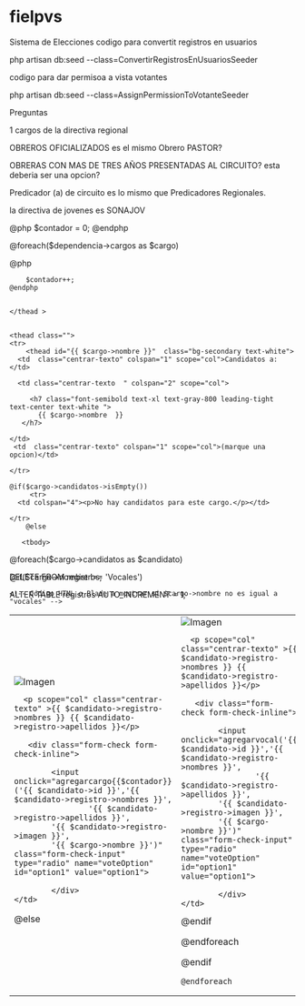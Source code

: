 




# fielpvs
 Sistema de Elecciones
codigo para convertit registros en usuarios 

php artisan db:seed --class=ConvertirRegistrosEnUsuariosSeeder


codigo para dar permisoa a vista votantes


php artisan db:seed --class=AssignPermissionToVotanteSeeder




Preguntas 


1
cargos de la directiva regional 




OBREROS OFICIALIZADOS es el mismo Obrero PASTOR?

OBRERAS CON MAS DE TRES AÑOS PRESENTADAS AL CIRCUITO? esta deberia ser una opcion?


 Predicador (a) de circuito  es lo mismo que  Predicadores Regionales.

 la  directiva de jovenes es  SONAJOV


 <div class="card-body table-responsive p-0" style="height: 600px;">    
<table class="table table-head-fixed text-nowrap table-bordered table-hover">

@php
    $contador = 0;
@endphp

 @foreach($dependencia->cargos as $cargo)

   @php


        $contador++;
    @endphp


    </thead >
      

    <thead class="">
    <tr>
        <thead id="{{ $cargo->nombre }}"  class="bg-secondary text-white">
      <td  class="centrar-texto" colspan="1" scope="col">Candidatos a:</td>
     
      <td class="centrar-texto  " colspan="2" scope="col">

         <h7 class="font-semibold text-xl text-gray-800 leading-tight text-center text-white ">
           {{ $cargo->nombre  }}
       </h7>

    </td>
     <td  class="centrar-texto" colspan="1" scope="col">(marque una opcion)</td>
     
    </tr>
  </thead>

    @if($cargo->candidatos->isEmpty())
         <tr>
      <td colspan="4"><p>No hay candidatos para este cargo.</p></td>
      
    </tr>  
        @else
         
       <tbody>
      
   <form>

@foreach($cargo->candidatos as $candidato)



@if($cargo->nombre !== 'Vocales')

    <!-- Código HTML o Blade a mostrar si $cargo->nombre no es igual a "vocales" -->

<td scope="col" class="centrar-imagen">
   

 <img src="../../../../imagen/{{$candidato->registro->imagen}}" class="w-16 h-16 rounded-full" alt="Imagen">

      <p scope="col" class="centrar-texto" >{{ $candidato->registro->nombres }} {{ $candidato->registro->apellidos }}</p>

       <div class="form-check form-check-inline">

            <input  onclick="agregarcargo{{$contador}}('{{ $candidato->id }}','{{ $candidato->registro->nombres }}',
                    '{{ $candidato->registro->apellidos }}',
            '{{ $candidato->registro->imagen }}',
            '{{ $cargo->nombre }}')" class="form-check-input" type="radio" name="voteOption" id="option1" value="option1">

            </div>
    </td>

@else

<form>
<td scope="col" class="centrar-imagen">
   

 <img src="../../../../imagen/{{$candidato->registro->imagen}}" class="w-16 h-16 rounded-full" alt="Imagen">

      <p scope="col" class="centrar-texto" >{{ $candidato->registro->nombres }} {{ $candidato->registro->apellidos }}</p>

       <div class="form-check form-check-inline">

            <input  onclick="agregarvocal('{{ $candidato->id }}','{{ $candidato->registro->nombres }}',
                    '{{ $candidato->registro->apellidos }}',
            '{{ $candidato->registro->imagen }}',
            '{{ $cargo->nombre }}')" class="form-check-input" type="radio" name="voteOption" id="option1" value="option1">

            </div>
    </td>

  </form>
    @endif





 @endforeach

  </form>

  @endif

    @endforeach



</tbody>
  </table>
</div>




DELETE FROM registros;

ALTER TABLE registros AUTO_INCREMENT = 1;





